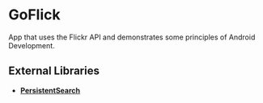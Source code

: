 # GoFlick
App that uses the Flickr API and demonstrates some principles of Android Development.

## External Libraries
 * **[PersistentSearch](https://github.com/Quinny898/PersistentSearch)**
